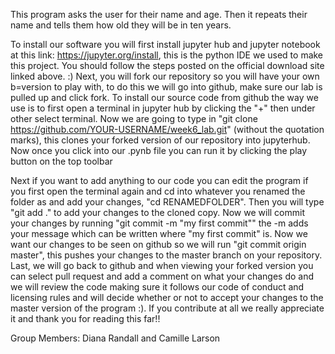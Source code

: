 This program asks the user for their name and age. Then it repeats their name and tells them how old they will be in ten years.

To install our software you will first install jupyter hub and jupyter notebook at this link: https://jupyter.org/install, this is the python IDE we used to make this project. You should follow the steps posted on the official download site linked above. :) Next, you will fork our repository so you will have your own b=version to play with, to do this we will go into github, make sure our lab is pulled up and click fork. To install our source code from github the way we use is to first open a terminal in jupyter hub by clicking the "+" then under other select terminal. Now we are going to type in "git clone https://github.com/YOUR-USERNAME/week6_lab.git" (without the quotation marks), this clones your forked version of our repository into jupyterhub. Now once you click into our .pynb file you can run it by clicking the play button on the top toolbar

Next if you want to add anything to our code you can edit the program if you first open the terminal again and cd into whatever you renamed the folder as and add your changes, "cd RENAMEDFOLDER". Then you will type "git add ." to add your changes to the cloned copy. Now we will commit your changes by running "git commit -m "my first commit"" the -m adds your message which can be written where "my first commit" is. Now we want our changes to be seen on github so we will run "git commit origin master", this pushes your changes to the master branch on your repository. Last, we will go back to github and when viewing your forked version you can select pull request and add a comment on what your changes do and we will review the code making sure it follows our code of conduct and licensing rules and will decide whether or not to accept your changes to the master version of the program :). If you contribute at all we really appreciate it and thank you for reading this far!!




Group Members: Diana Randall and Camille Larson

